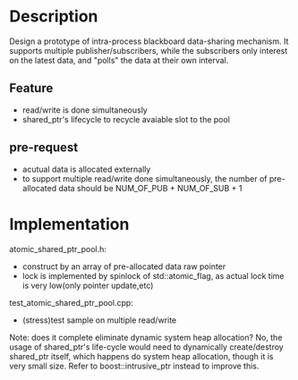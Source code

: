 # Description
Design a prototype of intra-process blackboard data-sharing mechanism. It supports multiple publisher/subscribers, while the subscribers only interest on the latest data, and "polls" the data at their own interval.

## Feature
- read/write is done simultaneously
- shared_ptr's lifecycle to recycle avaiable slot to the pool

## pre-request
- acutual data is allocated externally
- to support multiple read/write done simultaneously, the number of pre-allocated data should be NUM_OF_PUB + NUM_OF_SUB + 1

# Implementation
atomic_shared_ptr_pool.h:
- construct by an array of pre-allocated data raw pointer
- lock is implemented by spinlock of std::atomic_flag, as actual lock time is very low(only pointer update,etc)

test_atomic_shared_ptr_pool.cpp:
- (stress)test sample on multiple read/write

Note: does it complete eliminate dynamic system heap allocation? No, the usage of shared_ptr's life-cycle would need to dynamically create/destroy shared_ptr itself, which happens do system heap allocation, though it is very small size. Refer to boost::intrusive_ptr instead to improve this.